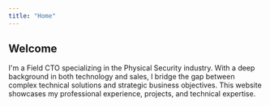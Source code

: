 ```yaml
---
title: "Home"
---
```


## Welcome

I'm a Field CTO specializing in the Physical Security industry. With a deep background in both technology and sales, I bridge the gap between complex technical solutions and strategic business objectives. This website showcases my professional experience, projects, and technical expertise.
